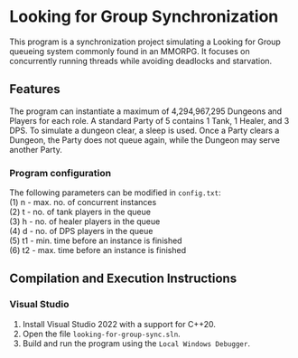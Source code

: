 # Looking for Group Synchronization  
This program is a synchronization project simulating a Looking for Group queueing system commonly found in an MMORPG. It focuses on concurrently running threads while avoiding deadlocks and starvation.  

## Features  
The program can instantiate a maximum of 4,294,967,295 Dungeons and Players for each role. A standard Party of 5 contains 1 Tank, 1 Healer, and 3 DPS. To simulate a dungeon clear, a sleep is used. Once a Party clears a Dungeon, the Party does not queue again, while the Dungeon may serve another Party.

### Program configuration  
The following parameters can be modified in `config.txt`:  
    (1) n  - max. no. of concurrent instances  
    (2) t  - no. of tank players in the queue  
    (3) h  - no. of healer players in the queue  
    (4) d  - no. of DPS players in the queue  
    (5) t1 - min. time before an instance is finished  
    (6) t2 - max. time before an instance is finished  

## Compilation and Execution Instructions  
### Visual Studio  
1. Install Visual Studio 2022 with a support for C++20.  
2. Open the file `looking-for-group-sync.sln`.  
3. Build and run the program using the `Local Windows Debugger`.  
  